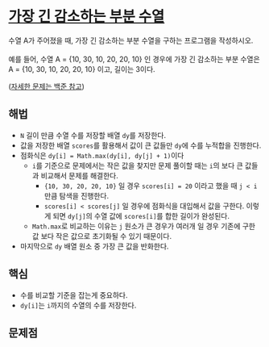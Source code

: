 # [가장 긴 감소하는 부분 수열](https://github.com/malvr00/Java-algorithm/blob/master/backjoon/dp/step6/src/Main.java)
수열 A가 주어졌을 때, 가장 긴 감소하는 부분 수열을 구하는 프로그램을 작성하시오.<br/>
<br/>
예를 들어, 수열 A = {10, 30, 10, 20, 20, 10} 인 경우에 가장 긴 감소하는 부분 수열은 A = {10, 30, 10, 20, 20, 10}  이고, 길이는 3이다.

([자세한 문제는 백준 참고](https://www.acmicpc.net/problem/11722)) <br/>

## 해법
* `N` 길이 만큼 수열 수를 저장할 배열 `dy`를 저장한다.
* 값을 저장한 배열 `scores`를 활용해서 값이 큰 값들만 `dy`에 수를 누적합을 진행한다.
* 점화식은 `dy[i] = Math.max(dy[i], dy[j] + 1)`이다
  * `i`를 기준으로 문제에서는 작은 값을 찾지만 문제 풀이할 때는 `i`의 보다 큰 값들과 비교해서 문제를 해결한다.
    * `{10, 30, 20, 20, 10}` 일 경우 `scores[i] = 20` 이라고 했을 때 `j < i` 만큼 탐색을 진행한다.
    * `scores[i] < scores[j]` 일 경우에 점화식을 대입해서 값을 구한다. 이렇게 되면 `dy[j]`의 수열 값에 `scores[i]`를 합한 길이가 완성된다.
  * `Math.max`로 비교하는 이유는 `j` 원소가 큰 경우가 여러개 일 경우 기존에 구한 값 보다 작은 값으로 초기화될 수 있기 때문이다.
* 마지막으로 `dy` 배열 원소 중 가장 큰 값을 반화한다.

## 핵심
* 수를 비교할 기준을 잡는게 중요하다.
* `dy[i]`는 `i`까지의 수열의 수를 저장한다.

## 문제점